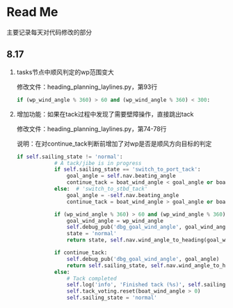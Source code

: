 # Read Me

主要记录每天对代码修改的部分

## 8.17

1. tasks节点中顺风判定的wp范围变大

   修改文件：heading_planning_laylines.py，第93行

   ```python
   if (wp_wind_angle % 360) > 60 and (wp_wind_angle % 360) < 300:
   ```

   

2. 增加功能：如果在tack过程中发现了需要壁障操作，直接跳出tack

   修改文件：heading_planning_laylines.py，第74-78行

   说明：在对continue_tack判断前增加了对wp是否是顺风方向目标的判定

   ```python
   if self.sailing_state != 'normal':
               # A tack/jibe is in progress
               if self.sailing_state == 'switch_to_port_tack':
                   goal_angle = self.nav.beating_angle
                   continue_tack = boat_wind_angle < goal_angle or boat_wind_angle > 120
               else:  # 'switch_to_stbd_tack'
                   goal_angle = -self.nav.beating_angle
                   continue_tack = boat_wind_angle > goal_angle or boat_wind_angle < -120
   
               if (wp_wind_angle % 360) > 60 and (wp_wind_angle % 360) < 300:
                   goal_wind_angle = wp_wind_angle
                   self.debug_pub('dbg_goal_wind_angle', goal_wind_angle)
                   state = 'normal'
                   return state, self.nav.wind_angle_to_heading(goal_wind_angle)
   
               if continue_tack:
                   self.debug_pub('dbg_goal_wind_angle', goal_angle)
                   return self.sailing_state, self.nav.wind_angle_to_heading(goal_angle)
               else:
                   # Tack completed
                   self.log('info', 'Finished tack (%s)', self.sailing_state)
                   self.tack_voting.reset(boat_wind_angle > 0)
                   self.sailing_state = 'normal'
   ```

   
